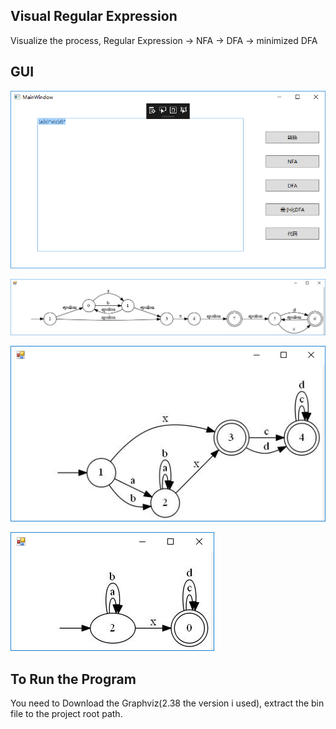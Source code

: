## Visual Regular Expression

Visualize the process, Regular Expression -> NFA -> DFA -> minimized DFA

## GUI

![](./sample/1.png)

![](./sample/2.PNG)

![](./sample/3.PNG)

![](./sample/4.PNG)


## To Run the Program

You need to Download the Graphviz(2.38 the version i used), extract the bin file to the project root path.
